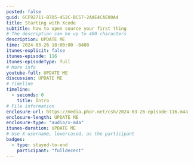 ```yaml
---
posted: false
guid: 6CF92711-B7D5-452C-BC57-2AAE4CAE00A4
title: Starting with Xcode
subtitle: how to open source your first thing
# The description can be up to 400 characters
description: UPDATE ME
time: 2024-03-26 18:00:00 -0400
itunes-explicit: false
itunes-episode: 116
itunes-episodeType: full
# More info
youtube-full: UPDATE ME
discussion: UPDATE ME
# Timeline
timeline:
  - seconds: 0
    title: Intro
# File information
enclosure-url: https://media.phor.net/csh/2024-03-26-episode-116.m4a
enclosure-length: UPDATE ME
enclosure-type: "audio/x-m4a"
itunes-duration: UPDATE ME
# Use X username, lowercased, as the participant
badges:
  - type: stayed-to-end
    participant: "fulldecent"
---
```


<!--end of quick notes-->
